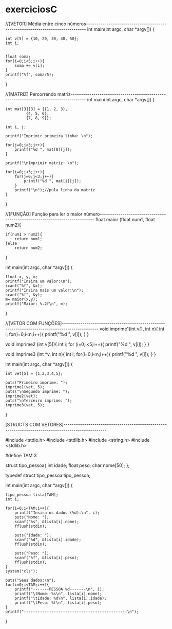 # exerciciosC

//[VETOR] Média entre cinco números------------------------------------------------------------------------------
int main(int argc, char *argv[]) {
	
	int v[5] = {10, 20, 30, 40, 50};
	int i;

	
	float soma;
	for(i=0;i<5;i++){
		soma += v[i];	
	}
	printf("%f", soma/5);	
}

//[MATRIZ] Percorrendo matriz-------------------------------------------------------------------------------------
int main(int argc, char *argv[]) {
	
	int mat[3][3] = {{1, 2, 3},
			 {4, 5, 6},
			 {7, 8, 9}};
	
	int i, j;
	
	printf("Imprimir primeira linha: \n");
	
	for(j=0;j<3;j++){
		printf("%d ", mat[0][j]);
	}
	
	printf("\nImprimir matriz: \n");
	
	for(i=0;i<3;i++){
		for(j=0;j<3;j++){
			printf("%d ", mat[i][j]);
		}
		printf("\n");//pula linha da matriz
	}
}

//[FUNÇÃO] Função para ler o maior número---------------------------------------------------------------------------
float maior (float num1, float num2){
	
	if(num1 > num2){
		return num1;
	}else
		return num2;	
}

int main(int argc, char *argv[]) {
	
	float x, y, m;
	printf("Insira um valor:\n");
	scanf("%f", &x);
	printf("Insira mais um valor:\n");
	scanf("%f", &y);
	m= maior(x,y);
	printf("Maior: %.2f\n", m);
}

//[VETOR COM FUNÇÕES]-----------------------------------------------------------------------------------------------
void imprime1(int v[], int n){
	int i;
	for(i=0;i<n;i++){
		printf("%d ", v[i]);
	}
}

void imprime2 (int v[5]){
	int i;
	for (i=0;i<5;i++){
		printf("%d ", v[i]);
	}
}

void imprime3 (int *v, int n){
	int i;
	for(i=0;i<n;i++){
		printf("%d ", v[i]);
	}
}

int main(int argc, char *argv[]) {
	
	int vet[5] = {1,2,3,4,5};
	
	puts("Primeiro imprime: ");
	imprime1(vet, 5);
	puts("\nSegundo imprime: ");
	imprime2(vet);
	puts("\nTerceiro imprime: ");
	imprime3(vet, 5);
	
}

[STRUCTS COM VETORES]---------------------------------------------------------------------------------------------------

#include <stdio.h>
#include <stdlib.h>
#include <string.h>
#include <stdlib.h>

#define TAM 3

struct tipo_pessoa{
	int idade;
	float peso;
	char nome[50];
};

typedef struct tipo_pessoa tipo_pessoa;

int main(int argc, char *argv[]) {
	
	tipo_pessoa lista[TAM];	
	int i;
	
	for(i=0;i<TAM;i++){
		printf("Insira os dados (%d):\n", i);
		puts("Nome: ");
		scanf("%s", &lista[i].nome);
		fflush(stdin);
		
		puts("Idade: ");
		scanf("%d", &lista[i].idade);
		fflush(stdin);
		
		puts("Peso: ");
		scanf("%f", &lista[i].peso);
		fflush(stdin);
	}
	system("cls");
	
	puts("Seus dados:\n");
	for(i=0;i<TAM;i++){
		printf("-------PESSOA %d-------\n", i);
		printf("\tNome: %s\n", lista[i].nome);
		printf("\tIdade: %d\n", lista[i].idade);
		printf("\tPeso: %f\n", lista[i].peso);
	}
	printf("---------------------------------------------\n");
}
